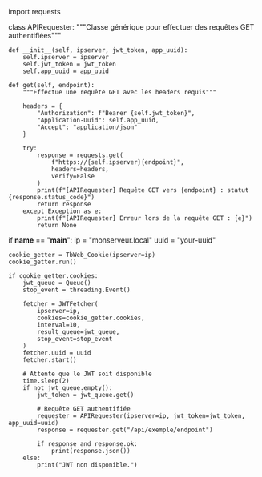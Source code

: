 import requests

class APIRequester:
    """Classe générique pour effectuer des requêtes GET authentifiées"""

    def __init__(self, ipserver, jwt_token, app_uuid):
        self.ipserver = ipserver
        self.jwt_token = jwt_token
        self.app_uuid = app_uuid

    def get(self, endpoint):
        """Effectue une requête GET avec les headers requis"""

        headers = {
            "Authorization": f"Bearer {self.jwt_token}",
            "Application-Uuid": self.app_uuid,
            "Accept": "application/json"
        }

        try:
            response = requests.get(
                f"https://{self.ipserver}{endpoint}",
                headers=headers,
                verify=False
            )
            print(f"[APIRequester] Requête GET vers {endpoint} : statut {response.status_code}")
            return response
        except Exception as e:
            print(f"[APIRequester] Erreur lors de la requête GET : {e}")
            return None



if __name__ == "__main__":
    ip = "monserveur.local"
    uuid = "your-uuid"

    cookie_getter = TbWeb_Cookie(ipserver=ip)
    cookie_getter.run()

    if cookie_getter.cookies:
        jwt_queue = Queue()
        stop_event = threading.Event()

        fetcher = JWTFetcher(
            ipserver=ip,
            cookies=cookie_getter.cookies,
            interval=10,
            result_queue=jwt_queue,
            stop_event=stop_event
        )
        fetcher.uuid = uuid
        fetcher.start()

        # Attente que le JWT soit disponible
        time.sleep(2)
        if not jwt_queue.empty():
            jwt_token = jwt_queue.get()

            # Requête GET authentifiée
            requester = APIRequester(ipserver=ip, jwt_token=jwt_token, app_uuid=uuid)
            response = requester.get("/api/exemple/endpoint")

            if response and response.ok:
                print(response.json())
        else:
            print("JWT non disponible.")
